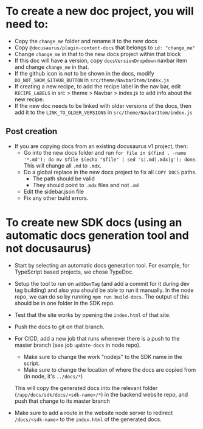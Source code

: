 # To create a new doc project, you will need to:
- Copy the `change_me` folder and rename it to the new docs
- Copy `@docusaurus/plugin-content-docs` that belongs to `id: "change_me"`
- Change `change_me` in that to the new docs project within that block
- If this doc will have a version, copy `docsVersionDropdown` navbar item and change `change_me` in that.
- If the github icon is not to be shown in the docs, modify `DO_NOT_SHOW_GITHUB_BUTTON` in `src/theme/NavbarItem/index.js`
- If creating a new recipe, to add the recipe label in the nav bar, edit `RECIPE_LABELS` in src > theme > Navbar > index.js to add info about the new recipe.
- If the new doc needs to be linked with older versions of the docs, then add it to the `LINK_TO_OLDER_VERSIONS` in `src/theme/NavbarItem/index.js`

## Post creation
- If you are copying docs from an existing docusaurus v1 project, then:
   - Go into the new docs folder and run `for file in $(find . -name '*.md'); do mv $file $(echo "$file" | sed 's|.md|.mdx|g'); done`. This will change all `.md` to `.mdx`.
   - Do a global replace in the new docs project to fix all `COPY DOCS` paths.
      - The path should be valid
      - They should point to `.mdx` files and not `.md`
   - Edit the sidebar.json file
   - Fix any other build errors.


# To create new SDK docs (using an automatic docs generation tool and not docusaurus)
- Start by selecting an automatic docs generation tool. For example, for TypeScript based projects, we chose TypeDoc.
- Setup the tool to run on `addDevTag` (and add a commit for it during dev tag building) and also you should be able to run it manually. In the node repo, we can do so by running `npm run build-docs`. The output of this should be in one folder in the SDK repo.
- Test that the site works by opening the `index.html` of that site.
- Push the docs to git on that branch.
- For CICD, add a new job that runs whenever there is a push to the master branch (see job `update-docs` in node repo).
   - Make sure to change the work "nodejs" to the SDK name in the script.
   - Make sure to change the location of where the docs are copied from (in node, it's `../docs/*`)

   This will copy the generated docs into the relevant folder (`/app/docs/sdk/docs/<sdk-name>/*`) in the backend website repo, and push that change to its master branch
- Make sure to add a route in the website node server to redirect `/docs/<sdk-name>` to the `index.html` of the generated docs.